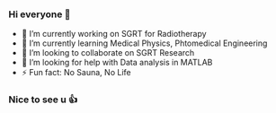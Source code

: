 ### Hi everyone 👋

- 🔭 I’m currently working on SGRT for Radiotherapy
- 🌱 I’m currently learning Medical Physics, Phtomedical Engineering
- 👯 I’m looking to collaborate on SGRT Research
- 🤔 I’m looking for help with Data analysis in MATLAB
-  ⚡  Fun fact: No Sauna, No Life

### Nice to see u 👍

<!--
**ueshima1992/ueshima1992** is a ✨ _special_ ✨ repository because its `README.md` (this file) appears on your GitHub profile.
